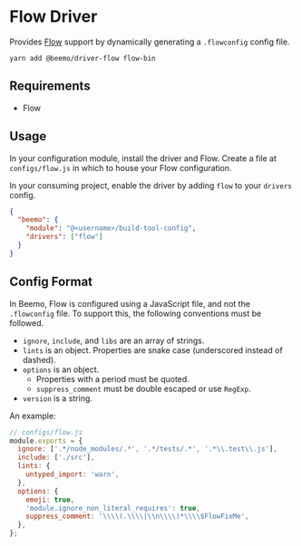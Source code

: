 # Flow Driver

Provides [Flow](https://github.com/facebook/flow) support by dynamically generating a `.flowconfig`
config file.

```
yarn add @beemo/driver-flow flow-bin
```

## Requirements

* Flow

## Usage

In your configuration module, install the driver and Flow. Create a file at `configs/flow.js` in
which to house your Flow configuration.

In your consuming project, enable the driver by adding `flow` to your `drivers` config.

```json
{
  "beemo": {
    "module": "@<username>/build-tool-config",
    "drivers": ["flow"]
  }
}
```

## Config Format

In Beemo, Flow is configured using a JavaScript file, and not the `.flowconfig` file. To support
this, the following conventions must be followed.

* `ignore`, `include`, and `libs` are an array of strings.
* `lints` is an object. Properties are snake case (underscored instead of dashed).
* `options` is an object.
  * Properties with a period must be quoted.
  * `suppress_comment` must be double escaped or use `RegExp`.
* `version` is a string.

An example:

```js
// configs/flow.js
module.exports = {
  ignore: ['.*/node_modules/.*', '.*/tests/.*', '.*\\.test\\.js'],
  include: ['./src'],
  lints: {
    untyped_import: 'warn',
  },
  options: {
    emoji: true,
    'module.ignore_non_literal_requires': true,
    suppress_comment: '\\\\(.\\\\|\\n\\\\)*\\\\$FlowFixMe',
  },
};
```
